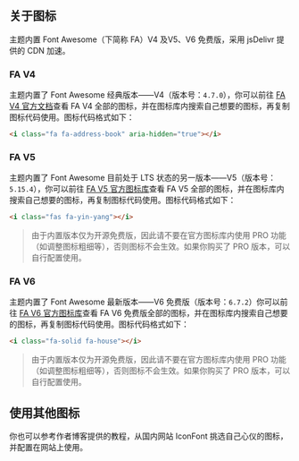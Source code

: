 ## 关于图标

主题内置 Font Awesome（下简称 FA）V4 及V5、V6 免费版，采用 jsDelivr 提供的 CDN 加速。

### FA V4

主题内置了 Font Awesome 经典版本——V4（版本号：<code>4.7.0</code>），你可以前往 [FA V4 官方文档](https://fontawesome.com/v4/icons/)查看 FA V4 全部的图标，并在图标库内搜索自己想要的图标，再复制图标代码使用。图标代码格式如下：

```html
<i class="fa fa-address-book" aria-hidden="true"></i>
```

### FA V5

主题内置了 Font Awesome 目前处于 LTS 状态的另一版本——V5（版本号：<code>5.15.4</code>），你可以前往 [FA V5 官方图标库](https://fontawesome.com/v5/search?ic=free)查看 FA V5 全部的图标，并在图标库内搜索自己想要的图标，再复制图标代码使用。图标代码格式如下：

```html
<i class="fas fa-yin-yang"></i>
```

> 由于内置版本仅为开源免费版，因此请不要在官方图标库内使用 PRO 功能（如调整图标粗细等），否则图标不会生效。如果你购买了 PRO 版本，可以自行配置使用。

### FA V6

主题内置了 Font Awesome 最新版本——V6 免费版（版本号：<code>6.7.2</code>）你可以前往 [FA V6 官方图标库](https://fontawesome.com/search?ic=free)查看 FA V6 免费版全部的图标，并在图标库内搜索自己想要的图标，再复制图标代码使用。图标代码格式如下：

```html
<i class="fa-solid fa-house"></i>
```

> 由于内置版本仅为开源免费版，因此请不要在官方图标库内使用 PRO 功能（如调整图标粗细等），否则图标不会生效。如果你购买了 PRO 版本，可以自行配置使用。

## 使用其他图标

你也可以参考作者博客提供的教程，从国内网站 IconFont 挑选自己心仪的图标，并配置在网站上使用。